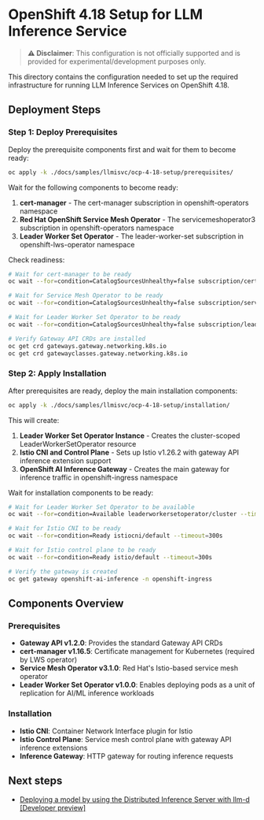 # OpenShift 4.18 Setup for LLM Inference Service

> **⚠️ Disclaimer**: This configuration is not officially supported and is provided for experimental/development purposes only.

This directory contains the configuration needed to set up the required infrastructure for running LLM Inference Services on OpenShift 4.18.

## Deployment Steps

### Step 1: Deploy Prerequisites

Deploy the prerequisite components first and wait for them to become ready:

```bash
oc apply -k ./docs/samples/llmisvc/ocp-4-18-setup/prerequisites/
```

Wait for the following components to become ready:

1. **cert-manager** - The cert-manager subscription in openshift-operators namespace
2. **Red Hat OpenShift Service Mesh Operator** - The servicemeshoperator3 subscription in openshift-operators namespace
3. **Leader Worker Set Operator** - The leader-worker-set subscription in openshift-lws-operator namespace

Check readiness:

```bash
# Wait for cert-manager to be ready
oc wait --for=condition=CatalogSourcesUnhealthy=false subscription/cert-manager -n openshift-operators --timeout=300s

# Wait for Service Mesh Operator to be ready
oc wait --for=condition=CatalogSourcesUnhealthy=false subscription/servicemeshoperator -n openshift-operators --timeout=300s

# Wait for Leader Worker Set Operator to be ready
oc wait --for=condition=CatalogSourcesUnhealthy=false subscription/leader-worker-set -n openshift-lws-operator --timeout=300s

# Verify Gateway API CRDs are installed
oc get crd gateways.gateway.networking.k8s.io
oc get crd gatewayclasses.gateway.networking.k8s.io
```

### Step 2: Apply Installation

After prerequisites are ready, deploy the main installation components:

```bash
oc apply -k ./docs/samples/llmisvc/ocp-4-18-setup/installation/
```

This will create:

1. **Leader Worker Set Operator Instance** - Creates the cluster-scoped LeaderWorkerSetOperator resource
2. **Istio CNI and Control Plane** - Sets up Istio v1.26.2 with gateway API inference extension support
3. **OpenShift AI Inference Gateway** - Creates the main gateway for inference traffic in openshift-ingress namespace

Wait for installation components to be ready:

```bash
# Wait for Leader Worker Set Operator to be available
oc wait --for=condition=Available leaderworkersetoperator/cluster --timeout=300s

# Wait for Istio CNI to be ready
oc wait --for=condition=Ready istiocni/default --timeout=300s

# Wait for Istio control plane to be ready
oc wait --for=condition=Ready istio/default --timeout=300s

# Verify the gateway is created
oc get gateway openshift-ai-inference -n openshift-ingress
```

## Components Overview

### Prerequisites
- **Gateway API v1.2.0**: Provides the standard Gateway API CRDs
- **cert-manager v1.16.5**: Certificate management for Kubernetes (required by LWS operator)
- **Service Mesh Operator v3.1.0**: Red Hat's Istio-based service mesh operator
- **Leader Worker Set Operator v1.0.0**: Enables deploying pods as a unit of replication for AI/ML inference workloads

### Installation

- **Istio CNI**: Container Network Interface plugin for Istio
- **Istio Control Plane**: Service mesh control plane with gateway API inference extensions
- **Inference Gateway**: HTTP gateway for routing inference requests

## Next steps

- [Deploying a model by using the Distributed Inference Server with llm-d [Developer preview]](https://access.redhat.com/articles/7131048)